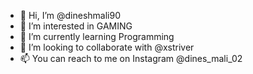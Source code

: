 - 👋 Hi, I’m @dineshmali90
- 👀 I’m interested in GAMING
- 🌱 I’m currently learning Programming
- 💞️ I’m looking to collaborate with @xstriver
- 📫 You can reach to me on Instagram @dines_mali_02 

<!---
dineshmali90/dineshmali90 is a ✨ special ✨ repository because its `README.md` (this file) appears on your GitHub profile.
You can click the Preview link to take a look at your changes.
--->
